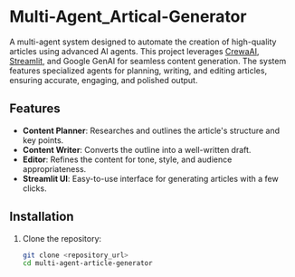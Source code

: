 # Multi-Agent_Artical-Generator

A multi-agent system designed to automate the creation of high-quality articles using advanced AI agents. This project leverages [CrewaAI](https://crewa.ai/), [Streamlit](https://streamlit.io/), and Google GenAI for seamless content generation. The system features specialized agents for planning, writing, and editing articles, ensuring accurate, engaging, and polished output.

## Features

- **Content Planner**: Researches and outlines the article's structure and key points.
- **Content Writer**: Converts the outline into a well-written draft.
- **Editor**: Refines the content for tone, style, and audience appropriateness.
- **Streamlit UI**: Easy-to-use interface for generating articles with a few clicks.

## Installation

1. Clone the repository:
   ```bash
   git clone <repository_url>
   cd multi-agent-article-generator
